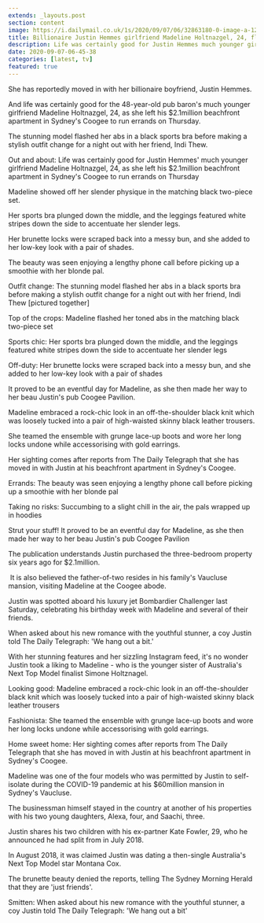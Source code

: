 ```yaml
---
extends: _layouts.post
section: content
image: https://i.dailymail.co.uk/1s/2020/09/07/06/32863180-0-image-a-124_1599456499061.jpg 
title: Billionaire Justin Hemmes girlfriend Madeline Holtnazgel, 24, flashes her abs as she runs errands 
description: Life was certainly good for Justin Hemmes much younger girlfriend Madeline Holtnazgel, 24, as she left his $2.1million beachfront apartment in Sydneys Coogee to run errands on Thursday. 
date: 2020-09-07-06-45-38 
categories: [latest, tv] 
featured: true 
--- 
```

She has reportedly moved in with her billionaire boyfriend, Justin Hemmes.

And life was certainly good for the 48-year-old pub baron's much younger girlfriend Madeline Holtnazgel, 24, as she left his $2.1million beachfront apartment in Sydney's Coogee to run errands on Thursday.

The stunning model flashed her abs in a black sports bra before making a stylish outfit change for a night out with her friend, Indi Thew.

Out and about: Life was certainly good for Justin Hemmes' much younger girlfriend Madeline Holtnazgel, 24, as she left his $2.1million beachfront apartment in Sydney's Coogee to run errands on Thursday

Madeline showed off her slender physique in the matching black two-piece set.

Her sports bra plunged down the middle, and the leggings featured white stripes down the side to accentuate her slender legs.

Her brunette locks were scraped back into a messy bun, and she added to her low-key look with a pair of shades.

The beauty was seen enjoying a lengthy phone call before picking up a smoothie with her blonde pal.

Outfit change: The stunning model flashed her abs in a black sports bra before making a stylish outfit change for a night out with her friend, Indi Thew [pictured together] 

Top of the crops: Madeline flashed her toned abs in the matching black two-piece set

Sports chic: Her sports bra plunged down the middle, and the leggings featured white stripes down the side to accentuate her slender legs

Off-duty: Her brunette locks were scraped back into a messy bun, and she added to her low-key look with a pair of shades

It proved to be an eventful day for Madeline, as she then made her way to her beau Justin's pub Coogee Pavilion.

Madeline embraced a rock-chic look in an off-the-shoulder black knit which was loosely tucked into a pair of high-waisted skinny black leather trousers.

She teamed the ensemble with grunge lace-up boots and wore her long locks undone while accessorising with gold earrings.

Her sighting comes after reports from The Daily Telegraph that she has moved in with Justin at his beachfront apartment in Sydney's Coogee.

Errands: The beauty was seen enjoying a lengthy phone call before picking up a smoothie with her blonde pal

Taking no risks: Succumbing to a slight chill in the air, the pals wrapped up in hoodies 

Strut your stuff! It proved to be an eventful day for Madeline, as she then made her way to her beau Justin's pub Coogee Pavilion

The publication understands Justin purchased the three-bedroom property six years ago for $2.1million.

 It is also believed the father-of-two resides in his family's Vaucluse mansion, visiting Madeline at the Coogee abode.

Justin was spotted aboard his luxury jet Bombardier Challenger last Saturday, celebrating his birthday week with Madeline and several of their friends.

When asked about his new romance with the youthful stunner, a coy Justin told The Daily Telegraph: 'We hang out a bit.'

With her stunning features and her sizzling Instagram feed, it's no wonder Justin took a liking to Madeline - who is the younger sister of Australia's Next Top Model finalist Simone Holtznagel.

Looking good: Madeline embraced a rock-chic look in an off-the-shoulder black knit which was loosely tucked into a pair of high-waisted skinny black leather trousers

Fashionista: She teamed the ensemble with grunge lace-up boots and wore her long locks undone while accessorising with gold earrings.

Home sweet home: Her sighting comes after reports from The Daily Telegraph that she has moved in with Justin at his beachfront apartment in Sydney's Coogee.

Madeline was one of the four models who was permitted by Justin to self-isolate during the COVID-19 pandemic at his $60million mansion in Sydney's Vaucluse.

The businessman himself stayed in the country at another of his properties with his two young daughters, Alexa, four, and Saachi, three.

Justin shares his two children with his ex-partner Kate Fowler, 29, who he announced he had split from in July 2018.

In August 2018, it was claimed Justin was dating a then-single Australia's Next Top Model star Montana Cox.

The brunette beauty denied the reports, telling The Sydney Morning Herald that they are 'just friends'.

Smitten: When asked about his new romance with the youthful stunner, a coy Justin told The Daily Telegraph: 'We hang out a bit'

